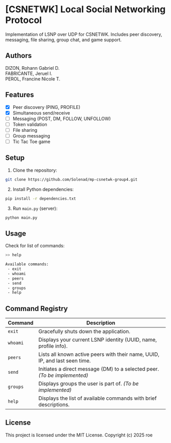 # [CSNETWK] Local Social Networking Protocol

Implementation of LSNP over UDP for CSNETWK.
Includes peer discovery, messaging, file sharing, group chat, and game support.

## Authors
DIZON, Rohann Gabriel D.  
FABRICANTE, Jeruel I.  
PEROL, Francine Nicole T.

## Features
- [x] Peer discovery (PING, PROFILE)
- [x] Simultaneous send/receive
- [ ] Messaging (POST, DM, FOLLOW, UNFOLLOW)
- [ ] Token validation
- [ ] File sharing
- [ ] Group messaging
- [ ] Tic Tac Toe game

## Setup

1. Clone the repository:
```bash
git clone https://github.com/Solenad/mp-csnetwk-group4.git
```

2. Install Python dependencies:
```bash
pip install -r dependencies.txt
```

3. Run `main.py` (server):
```bash
python main.py
```

## Usage
Check for list of commands:
```bash
>> help

Available commands:
 - exit
 - whoami
 - peers
 - send
 - groups
 - help
```

## Command Registry

| Command     | Description                                                                 |
|-------------|-----------------------------------------------------------------------------|
| `exit`      | Gracefully shuts down the application.                                       |
| `whoami`    | Displays your current LSNP identity (UUID, name, profile info).             |
| `peers`     | Lists all known active peers with their name, UUID, IP, and last seen time. |
| `send`      | Initiates a direct message (DM) to a selected peer. *(To be implemented)*   |
| `groups`    | Displays groups the user is part of. *(To be implemented)*                  |
| `help`      | Displays the list of available commands with brief descriptions.            |



## License
This project is licensed under the MIT License. Copyright (c) 2025 roe
